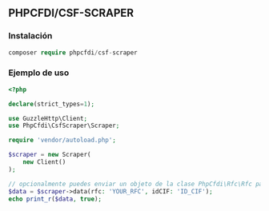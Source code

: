 ## PHPCFDI/CSF-SCRAPER

### Instalación

```php
composer require phpcfdi/csf-scraper
```

### Ejemplo de uso

```php
<?php

declare(strict_types=1);

use GuzzleHttp\Client;
use PhpCfdi\CsfScraper\Scraper;

require 'vendor/autoload.php';

$scraper = new Scraper(
    new Client()
);

// opcionalmente puedes enviar un objeto de la clase PhpCfdi\Rfc\Rfc para el parámetro rfc
$data = $scraper->data(rfc: 'YOUR_RFC', idCIF: 'ID_CIF');
echo print_r($data, true);
```
